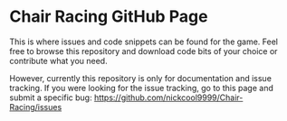 # Chair Racing GitHub Page
This is where issues and code snippets can be found for the game.
Feel free to browse this repository and download code bits of your choice or contribute what you need.

However, currently this repository is only for documentation and issue tracking.
If you were looking for the issue tracking, go to this page and submit a specific bug:
https://github.com/nickcool9999/Chair-Racing/issues
